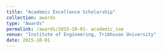 ```yaml
---
title: "Academic Excellence Scholarship"
collection: awards
type: "Awards"
permalink: /awards/2015-10-01- academic_ioe
venue: "Institute of Engineering, Tribhuvan University"
date: 2015-10-01
---
```

